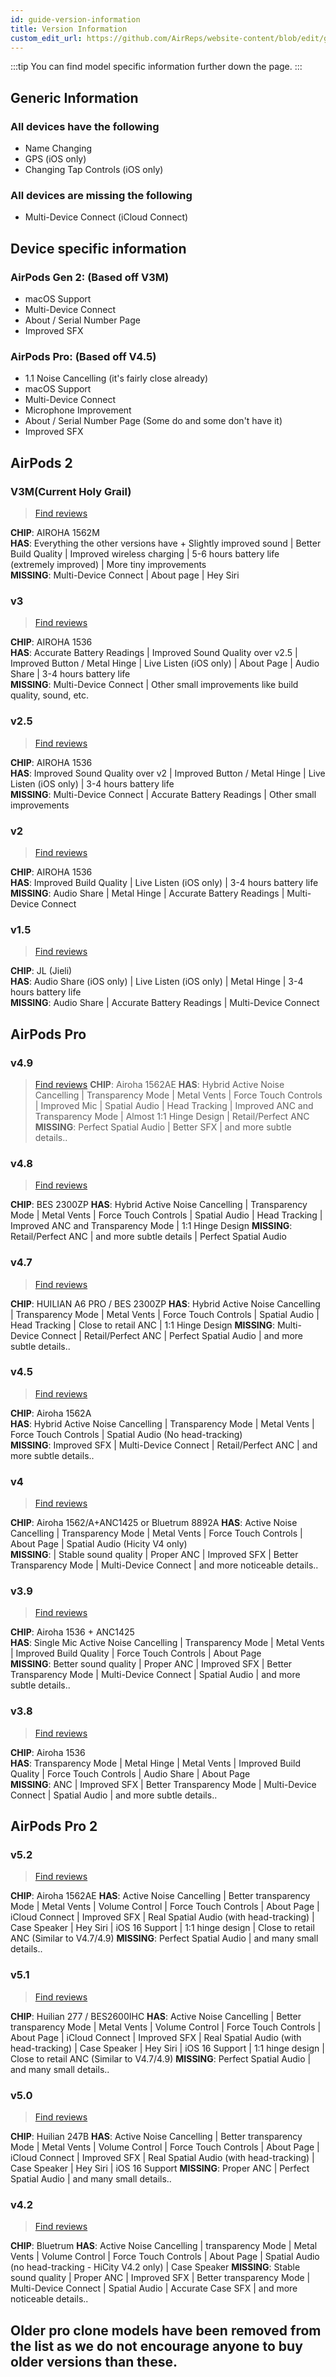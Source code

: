```yaml
---
id: guide-version-information
title: Version Information
custom_edit_url: https://github.com/AirReps/website-content/blob/edit/guide-version-information.md
---
```

:::tip
You can find model specific information further down the page.
:::

## Generic Information
### All devices have the following
* Name Changing
* GPS (iOS only)
* Changing Tap Controls (iOS only)

###  All devices are missing the following
* Multi-Device Connect (iCloud Connect)

## Device specific information
### AirPods Gen 2: (Based off **V3M**)
* macOS Support
* Multi-Device Connect
* About / Serial Number Page
* Improved SFX

### AirPods Pro: (Based off **V4.5**)
* 1.1 Noise Cancelling (it's fairly close already)
* macOS Support
* Multi-Device Connect
* Microphone Improvement
* About / Serial Number Page (Some do and some don't have it)
* Improved SFX


## AirPods 2
### V3M(Current Holy Grail) 
> [Find reviews](https://www.reddit.com/r/AirReps/search?q=v3m&restrict_sr=1)

**CHIP**: AIROHA 1562M  
**HAS**: Everything the other versions have + Slightly improved sound | Better Build Quality | Improved wireless charging | 5-6 hours battery life (extremely improved) | More tiny improvements   
**MISSING**: Multi-Device Connect | About page | Hey Siri

### v3
> [Find reviews](https://www.reddit.com/r/AirReps/search?q=v3&restrict_sr=1)

**CHIP**: AIROHA 1536  
**HAS**: Accurate Battery Readings | Improved Sound Quality over v2.5 | Improved Button / Metal Hinge | Live Listen (iOS only) | About Page | Audio Share | 3-4 hours battery life  
**MISSING**: Multi-Device Connect | Other small improvements like build quality, sound, etc.

### v2.5
> [Find reviews](https://www.reddit.com/r/AirReps/search?q=v2.5&restrict_sr=1)

**CHIP**: AIROHA 1536   
**HAS**: Improved Sound Quality over v2 | Improved Button / Metal Hinge | Live Listen (iOS only) | 3-4 hours battery life    
**MISSING**: Multi-Device Connect | Accurate Battery Readings | Other small improvements

### v2
> [Find reviews](https://www.reddit.com/r/AirReps/search?q=v2&restrict_sr=1)

**CHIP**: AIROHA 1536  
**HAS**: Improved Build Quality | Live Listen (iOS only) | 3-4 hours battery life     
**MISSING**: Audio Share | Metal Hinge | Accurate Battery Readings | Multi-Device Connect

### v1.5
> [Find reviews](https://www.reddit.com/r/AirReps/search?q=v1.5&restrict_sr=1)

**CHIP**: JL (Jieli)  
**HAS**: Audio Share (iOS only) | Live Listen (iOS only) | Metal Hinge | 3-4 hours battery life   
**MISSING**: Audio Share | Accurate Battery Readings | Multi-Device Connect

## AirPods Pro

### v4.9
> [Find reviews](https://www.reddit.com/r/AirReps/search?q=v4.8&restrict_sr=1)
**CHIP**: Airoha 1562AE
**HAS**: Hybrid Active Noise Cancelling | Transparency Mode | Metal Vents | Force Touch Controls | Improved Mic | Spatial Audio | Head Tracking | Improved ANC and Transparency Mode | Almost 1:1 Hinge Design | Retail/Perfect ANC
**MISSING**: Perfect Spatial Audio | Better SFX | and more subtle details..

### v4.8
> [Find reviews](https://www.reddit.com/r/AirReps/search?q=v4.8&restrict_sr=1)

**CHIP**: BES 2300ZP
**HAS**: Hybrid Active Noise Cancelling | Transparency Mode | Metal Vents | Force Touch Controls | Spatial Audio | Head Tracking | Improved ANC and Transparency Mode | 1:1 Hinge Design
**MISSING**: Retail/Perfect ANC | and more subtle details | Perfect Spatial Audio

### v4.7
> [Find reviews](https://www.reddit.com/r/AirReps/search?q=v4.7&restrict_sr=1)

**CHIP**: HUILIAN A6 PRO / BES 2300ZP
**HAS**: Hybrid Active Noise Cancelling | Transparency Mode | Metal Vents | Force Touch Controls | Spatial Audio | Head Tracking | Close to retail ANC | 1:1 Hinge Design
**MISSING**: Multi-Device Connect | Retail/Perfect ANC | Perfect Spatial Audio | and more subtle details..

### v4.5
> [Find reviews](https://www.reddit.com/r/AirReps/search?q=v4.5&restrict_sr=1)

**CHIP**: Airoha 1562A  
**HAS**:  Hybrid Active Noise Cancelling | Transparency Mode | Metal Vents | Force Touch Controls | Spatial Audio (No head-tracking)  
**MISSING**: Improved SFX | Multi-Device Connect | Retail/Perfect ANC | and more subtle details..

### v4
> [Find reviews](https://www.reddit.com/r/AirReps/search?q=v4&restrict_sr=1)

**CHIP**: Airoha 1562/A+ANC1425 or Bluetrum 8892A
**HAS**:  Active Noise Cancelling | Transparency Mode | Metal Vents | Force Touch Controls | About Page | Spatial Audio (Hicity V4 only)  
**MISSING**: | Stable sound quality | Proper ANC | Improved SFX | Better Transparency Mode | Multi-Device Connect | and more noticeable details..

### v3.9
> [Find reviews](https://www.reddit.com/r/AirReps/search?q=v3.9&restrict_sr=1)

**CHIP**: Airoha 1536 + ANC1425  
**HAS**: Single Mic Active Noise Cancelling | Transparency Mode | Metal Vents | Improved Build Quality | Force Touch Controls | About Page  
**MISSING**:  Better sound quality | Proper ANC | Improved SFX | Better Transparency Mode | Multi-Device Connect | Spatial Audio |  and more subtle details..

### v3.8
> [Find reviews](https://www.reddit.com/r/AirReps/search?q=v3.8&restrict_sr=1)

**CHIP**: Airoha 1536  
**HAS**: Transparency Mode | Metal Hinge | Metal Vents | Improved Build Quality | Force Touch Controls | Audio Share | About Page   
**MISSING**: ANC | Improved SFX | Better Transparency Mode | Multi-Device Connect | Spatial Audio | and more subtle details..

## AirPods Pro 2

### v5.2
> [Find reviews](https://www.reddit.com/r/AirReps/search?q=v5.2&restrict_sr=1)

**CHIP**: Airoha 1562AE
**HAS**: Active Noise Cancelling | Better transparency Mode | Metal Vents | Volume Control | Force Touch Controls | About Page | iCloud Connect | Improved SFX | Real Spatial Audio (with head-tracking) | Case Speaker | Hey Siri | iOS 16 Support | 1:1 hinge design | Close to retail ANC (Similar to V4.7/4.9)
**MISSING**: Perfect Spatial Audio | and many small details..

### v5.1
> [Find reviews](https://www.reddit.com/r/AirReps/search?q=v5.1&restrict_sr=1)

**CHIP**: Huilian 277 / BES2600IHC
**HAS**: Active Noise Cancelling | Better transparency Mode | Metal Vents | Volume Control | Force Touch Controls | About Page | iCloud Connect | Improved SFX | Real Spatial Audio (with head-tracking) | Case Speaker | Hey Siri | iOS 16 Support | 1:1 hinge design | Close to retail ANC (Similar to V4.7/4.9)
**MISSING**: Perfect Spatial Audio | and many small details..

### v5.0
> [Find reviews](https://www.reddit.com/r/AirReps/search?q=v5.0&restrict_sr=1)

**CHIP**: Huilian 247B
**HAS**: Active Noise Cancelling | Better transparency Mode | Metal Vents | Volume Control | Force Touch Controls | About Page | iCloud Connect | Improved SFX | Real Spatial Audio (with head-tracking) | Case Speaker | Hey Siri | iOS 16 Support
**MISSING**: Proper ANC | Perfect Spatial Audio | and many small details..

### v4.2
> [Find reviews](https://www.reddit.com/r/AirReps/search?q=v4.2&restrict_sr=1)

**CHIP**: Bluetrum
**HAS**: Active Noise Cancelling | transparency Mode | Metal Vents | Volume Control | Force Touch Controls | About Page | Spatial Audio (no head-tracking - HiCity V4.2 only) | Case Speaker
**MISSING**: Stable sound quality | Proper ANC | Improved SFX | Better transparency Mode | Multi-Device Connect | Spatial Audio | Accurate Case SFX | and more noticeable details..

## Older pro clone models have been removed from the list as we do not encourage anyone to buy older versions than these.
